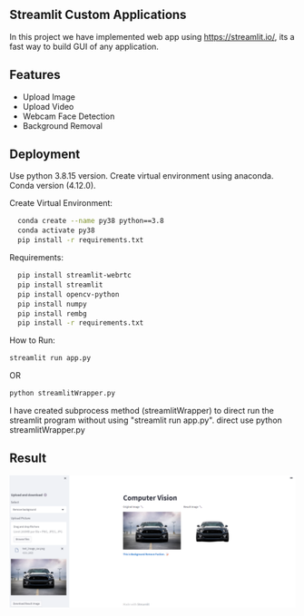 
## Streamlit Custom Applications
In this project we have implemented web app using https://streamlit.io/, its a fast way to build GUI of any application. 



## Features

- Upload Image
- Upload Video
- Webcam Face Detection
- Background Removal




## Deployment

Use python 3.8.15 version. Create virtual environment using anaconda. Conda version (4.12.0).

Create Virtual Environment:

```bash
  conda create --name py38 python==3.8
  conda activate py38
  pip install -r requirements.txt
```

Requirements:

```bash
  pip install streamlit-webrtc
  pip install streamlit
  pip install opencv-python
  pip install numpy
  pip install rembg
  pip install -r requirements.txt
```

How to Run:

```bash
streamlit run app.py
```
OR

```bash
python streamlitWrapper.py
```

I have created subprocess method (streamlitWrapper) to direct run the streamlit program without using "streamlit run app.py". direct use python streamlitWrapper.py
## Result
<img src="Demo.png"/>

